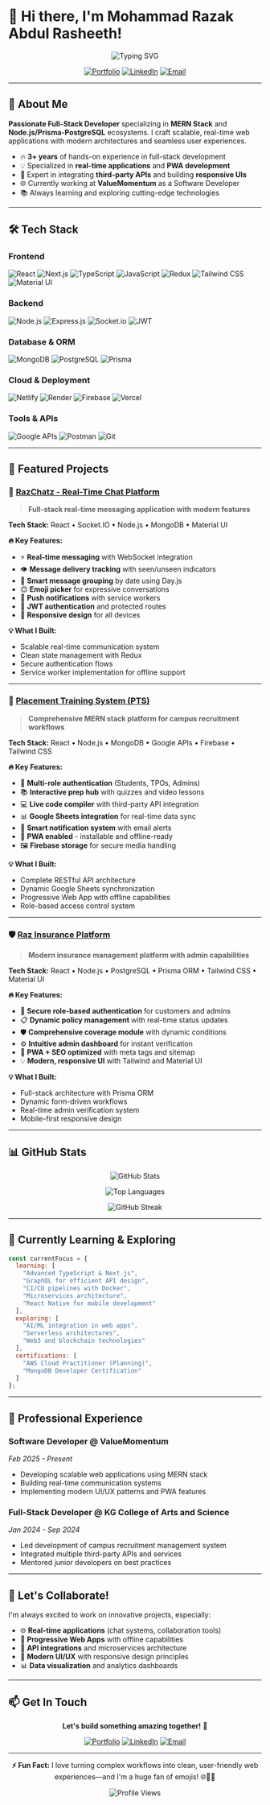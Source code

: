 # 👋 Hi there, I'm Mohammad Razak Abdul Rasheeth!

<div align="center">
  
  ![Typing SVG](https://readme-typing-svg.herokuapp.com?font=Fira+Code&size=28&duration=3000&pause=1000&color=36BCF7&center=true&vCenter=true&width=600&lines=Full-Stack+Developer;MERN+Stack+Specialist;Real-Time+Applications+Expert;PWA+%26+Mobile+App+Developer)
  
  [![Portfolio](https://img.shields.io/badge/Portfolio-mohammadrazak.xyz-FF5722?style=for-the-badge&logo=google-chrome&logoColor=white)](https://mohammadrazak.xyz)
  [![LinkedIn](https://img.shields.io/badge/LinkedIn-Connect-0077B5?style=for-the-badge&logo=linkedin&logoColor=white)](https://www.linkedin.com/in/mohammadrazak-abdulrasheeth/)
  [![Email](https://img.shields.io/badge/Email-mrazak338@gmail.com-D14836?style=for-the-badge&logo=gmail&logoColor=white)](mailto:mrazak338@gmail.com)

</div>

---

## 🚀 About Me

**Passionate Full-Stack Developer** specializing in **MERN Stack** and **Node.js/Prisma-PostgreSQL** ecosystems. I craft scalable, real-time web applications with modern architectures and seamless user experiences.

- 🔥 **3+ years** of hands-on experience in full-stack development
- 💡 Specialized in **real-time applications** and **PWA development**
- 🎯 Expert in integrating **third-party APIs** and building **responsive UIs**
- 🌐 Currently working at **ValueMomentum** as a Software Developer
- 📚 Always learning and exploring cutting-edge technologies

---

## 🛠️ Tech Stack

### **Frontend**
![React](https://img.shields.io/badge/React-20232A?style=for-the-badge&logo=react&logoColor=61DAFB)
![Next.js](https://img.shields.io/badge/Next.js-000000?style=for-the-badge&logo=next.js&logoColor=white)
![TypeScript](https://img.shields.io/badge/TypeScript-007ACC?style=for-the-badge&logo=typescript&logoColor=white)
![JavaScript](https://img.shields.io/badge/JavaScript-F7DF1E?style=for-the-badge&logo=javascript&logoColor=black)
![Redux](https://img.shields.io/badge/Redux-593D88?style=for-the-badge&logo=redux&logoColor=white)
![Tailwind CSS](https://img.shields.io/badge/Tailwind_CSS-38B2AC?style=for-the-badge&logo=tailwind-css&logoColor=white)
![Material UI](https://img.shields.io/badge/Material--UI-0081CB?style=for-the-badge&logo=material-ui&logoColor=white)

### **Backend**
![Node.js](https://img.shields.io/badge/Node.js-43853D?style=for-the-badge&logo=node.js&logoColor=white)
![Express.js](https://img.shields.io/badge/Express.js-404D59?style=for-the-badge&logo=express&logoColor=white)
![Socket.io](https://img.shields.io/badge/Socket.io-black?style=for-the-badge&logo=socket.io&badgeColor=010101)
![JWT](https://img.shields.io/badge/JWT-black?style=for-the-badge&logo=JSON%20web%20tokens)

### **Database & ORM**
![MongoDB](https://img.shields.io/badge/MongoDB-4EA94B?style=for-the-badge&logo=mongodb&logoColor=white)
![PostgreSQL](https://img.shields.io/badge/PostgreSQL-316192?style=for-the-badge&logo=postgresql&logoColor=white)
![Prisma](https://img.shields.io/badge/Prisma-3982CE?style=for-the-badge&logo=Prisma&logoColor=white)

### **Cloud & Deployment**
![Netlify](https://img.shields.io/badge/Netlify-00C7B7?style=for-the-badge&logo=netlify&logoColor=white)
![Render](https://img.shields.io/badge/Render-46E3B7?style=for-the-badge&logo=render&logoColor=white)
![Firebase](https://img.shields.io/badge/Firebase-039BE5?style=for-the-badge&logo=Firebase&logoColor=white)
![Vercel](https://img.shields.io/badge/Vercel-000000?style=for-the-badge&logo=vercel&logoColor=white)

### **Tools & APIs**
![Google APIs](https://img.shields.io/badge/Google_APIs-4285F4?style=for-the-badge&logo=google&logoColor=white)
![Postman](https://img.shields.io/badge/Postman-FF6C37?style=for-the-badge&logo=postman&logoColor=white)
![Git](https://img.shields.io/badge/Git-F05032?style=for-the-badge&logo=git&logoColor=white)

---

## 🌟 Featured Projects

### 🚀 [RazChatz - Real-Time Chat Platform](https://razchatz.netlify.app/)
> **Full-stack real-time messaging application with modern features**

**Tech Stack:** React • Socket.IO • Node.js • MongoDB • Material UI

**🔥 Key Features:**
- ⚡ **Real-time messaging** with WebSocket integration
- 👁️ **Message delivery tracking** with seen/unseen indicators
- 📅 **Smart message grouping** by date using Day.js
- 😊 **Emoji picker** for expressive conversations
- 🔔 **Push notifications** with service workers
- 🔐 **JWT authentication** and protected routes
- 📱 **Responsive design** for all devices

**💡 What I Built:**
- Scalable real-time communication system
- Clean state management with Redux
- Secure authentication flows
- Service worker implementation for offline support

---

### 🎯 [Placement Training System (PTS)](https://pts-by-razak.netlify.app)
> **Comprehensive MERN stack platform for campus recruitment workflows**

**Tech Stack:** React • Node.js • MongoDB • Google APIs • Firebase • Tailwind CSS

**🔥 Key Features:**
- 👥 **Multi-role authentication** (Students, TPOs, Admins)
- 📚 **Interactive prep hub** with quizzes and video lessons
- 💻 **Live code compiler** with third-party API integration
- 📊 **Google Sheets integration** for real-time data sync
- 🔔 **Smart notification system** with email alerts
- 📱 **PWA enabled** - installable and offline-ready
- 🖼️ **Firebase storage** for secure media handling

**💡 What I Built:**
- Complete RESTful API architecture
- Dynamic Google Sheets synchronization
- Progressive Web App with offline capabilities
- Role-based access control system

---

### 🛡️ [Raz Insurance Platform](https://razinsurance.netlify.app)
> **Modern insurance management platform with admin capabilities**

**Tech Stack:** React • Node.js • PostgreSQL • Prisma ORM • Tailwind CSS • Material UI

**🔥 Key Features:**
- 🔐 **Secure role-based authentication** for customers and admins
- 📋 **Dynamic policy management** with real-time status updates
- 🛡️ **Comprehensive coverage module** with dynamic conditions
- ⚙️ **Intuitive admin dashboard** for instant verification
- 📱 **PWA + SEO optimized** with meta tags and sitemap
- 💡 **Modern, responsive UI** with Tailwind and Material UI

**💡 What I Built:**
- Full-stack architecture with Prisma ORM
- Dynamic form-driven workflows
- Real-time admin verification system
- Mobile-first responsive design

---

## 📊 GitHub Stats

<div align="center">
  
  ![GitHub Stats](https://github-readme-stats.vercel.app/api?username=MohammadRazak-AbdulRasheeth&show_icons=true&theme=tokyonight&hide_border=true&count_private=true)
  
  ![Top Languages](https://github-readme-stats.vercel.app/api/top-langs/?username=MohammadRazak-AbdulRasheeth&layout=compact&theme=tokyonight&hide_border=true)
  
  ![GitHub Streak](https://github-readme-streak-stats.herokuapp.com/?user=MohammadRazak-AbdulRasheeth&theme=tokyonight&hide_border=true)

</div>

---

## 🌱 Currently Learning & Exploring

```javascript
const currentFocus = {
  learning: [
    "Advanced TypeScript & Next.js",
    "GraphQL for efficient API design", 
    "CI/CD pipelines with Docker",
    "Microservices architecture",
    "React Native for mobile development"
  ],
  exploring: [
    "AI/ML integration in web apps",
    "Serverless architectures",
    "Web3 and blockchain technologies"
  ],
  certifications: [
    "AWS Cloud Practitioner (Planning)",
    "MongoDB Developer Certification"
  ]
};
```

---

## 💼 Professional Experience

### **Software Developer** @ ValueMomentum
*Feb 2025 - Present*
- Developing scalable web applications using MERN stack
- Building real-time communication systems
- Implementing modern UI/UX patterns and PWA features

### **Full-Stack Developer** @ KG College of Arts and Science
*Jan 2024 - Sep 2024*
- Led development of campus recruitment management system
- Integrated multiple third-party APIs and services
- Mentored junior developers on best practices

---

## 🤝 Let's Collaborate!

I'm always excited to work on innovative projects, especially:

- 🌐 **Real-time applications** (chat systems, collaboration tools)
- 📱 **Progressive Web Apps** with offline capabilities  
- 🔄 **API integrations** and microservices architecture
- 🎨 **Modern UI/UX** with responsive design principles
- 📊 **Data visualization** and analytics dashboards

---

## 📫 Get In Touch

<div align="center">

**Let's build something amazing together!** 🚀

[![Portfolio](https://img.shields.io/badge/🌐_Portfolio-Visit_Now-FF5722?style=for-the-badge)](https://mohammadrazak.xyz)
[![LinkedIn](https://img.shields.io/badge/💼_LinkedIn-Connect-0077B5?style=for-the-badge)](https://www.linkedin.com/in/mohammadrazak-abdulrasheeth/)
[![Email](https://img.shields.io/badge/📧_Email-mrazak338@gmail.com-D14836?style=for-the-badge)](mailto:mrazak338@gmail.com)

</div>

---

<div align="center">
  
  **⚡ Fun Fact:** I love turning complex workflows into clean, user-friendly web experiences—and I'm a huge fan of emojis! 🌐💬😉
  
  ![Profile Views](https://komarev.com/ghpvc/?username=MohammadRazak-AbdulRasheeth&color=blueviolet&style=for-the-badge)
  
</div>
